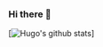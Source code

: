 ### Hi there 👋
[![Hugo's github stats](https://github-readme-stats.vercel.app/api?username=cythb&count_private=true&show_icons=true&theme=tokyonight)]

<!--
**cythb/cythb** is a ✨ _special_ ✨ repository because its `README.md` (this file) appears on your GitHub profile.

Here are some ideas to get you started:

- 🔭 I’m currently working on ...
- 🌱 I’m currently learning ...
- 👯 I’m looking to collaborate on ...
- 🤔 I’m looking for help with ...
- 💬 Ask me about ...
- 📫 How to reach me: ...
- 😄 Pronouns: ...
- ⚡ Fun fact: ...
-->
